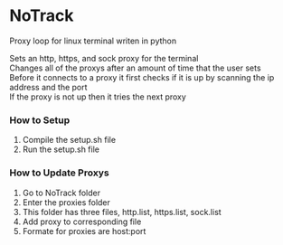 # NoTrack
Proxy loop for linux terminal writen in python

Sets an http, https, and sock proxy for the terminal                      
Changes all of the proxys after an amount of time that the user sets                           
Before it connects to a proxy it first checks if it is up by scanning the ip address and the port             
If the proxy is not up then it tries the next proxy               

### How to Setup
1) Compile the setup.sh file
2) Run the setup.sh file

### How to Update Proxys
1) Go to NoTrack folder
2) Enter the proxies folder
3) This folder has three files, http.list, https.list, sock.list
4) Add proxy to corresponding file
5) Formate for proxies are host:port
